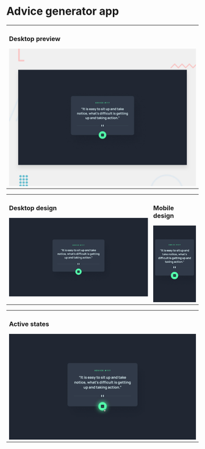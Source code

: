 # Advice generator app

<table>
  <tr>
    <td>
      <h3> Desktop preview </h3>
      <img src="./assets/design/desktop-preview.jpg" />
    </td>
  </tr>
</table>
<table>
  <tr valign="top">
    <td width="75%">
      <h3> Desktop design </h3>
      <img src="./assets/design/desktop-design.jpg" />
    </td>
    <td>
      <h3> Mobile design </h3>
      <img src="./assets/design/mobile-design.jpg" />
    </td>
  </tr> 
</table>
<table>
  <tr>
    <td>
      <h3> Active states </h3>
      <img src="./assets/design/active-states.jpg" />
    </td>
  </tr>
</table>
